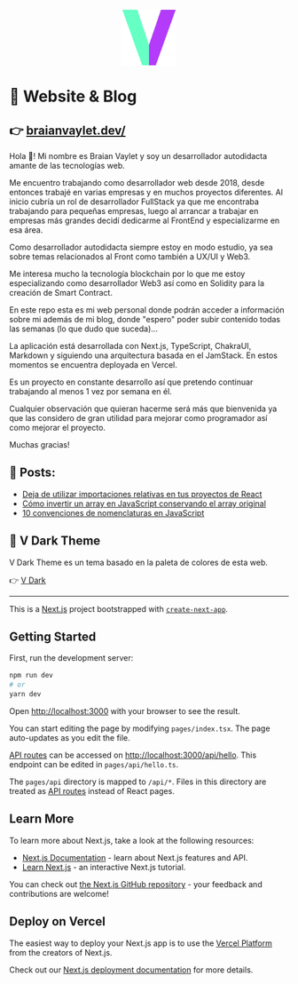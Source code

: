 <p align="center" width="200">
   <img align="center" width="100" src="https://raw.githubusercontent.com/BraianVaylet/braianvaylet-website-blog/main/public/images/logo.png" />   
</p>

# 👋 Website & Blog

## 👉 [braianvaylet.dev/](https://braianvaylet.dev/)

Hola 👋! Mi nombre es Braian Vaylet y soy un desarrollador autodidacta amante de las tecnologías web.

Me encuentro trabajando como desarrollador web desde 2018, desde entonces trabajé en varias empresas y en muchos proyectos diferentes. 
Al inicio cubría un rol de desarrollador FullStack ya que me encontraba trabajando para pequeñas empresas, luego al arrancar a trabajar en empresas más grandes decidí dedicarme al FrontEnd y especializarme en esa área.

Como desarrollador autodidacta siempre estoy en modo estudio, ya sea sobre temas relacionados al Front como también a UX/UI y Web3. 

Me interesa mucho la tecnología blockchain por lo que me estoy especializando como desarrollador Web3 así como en Solidity para la creación de Smart Contract.

En este repo esta es mi web personal donde podrán acceder a información sobre mi además de mi blog, donde "espero" poder subir contenido todas las semanas (lo que dudo que suceda)... 

La aplicación está desarrollada con Next.js, TypeScript, ChakraUI, Markdown y siguiendo una arquitectura basada en el JamStack. En estos momentos se encuentra deployada en Vercel.

Es un proyecto en constante desarrollo así que pretendo continuar trabajando al menos 1 vez por semana en él.

Cualquier observación que quieran hacerme será más que bienvenida ya que las considero de gran utilidad para mejorar como programador así como mejorar el proyecto.

Muchas gracias!

## 📝 Posts:

- [Deja de utilizar importaciones relativas en tus proyectos de React](https://braianvaylet.dev/posts/deja-de-utilizar-importaciones-relativas-en-tus-proyectos)
- [Cómo invertir un array en JavaScript conservando el array original](https://braianvaylet.dev/posts/invertir-un-array-en-javascript)
- [10 convenciones de nomenclaturas en JavaScript](https://braianvaylet.dev/posts/diez-convenciones-de-nomenclaturas-en-javascript)

## 🎨 V Dark Theme

V Dark Theme es un tema basado en la paleta de colores de esta web. 

👉 [V Dark](https://braianvaylet.dev/themes/vdark)

---

This is a [Next.js](https://nextjs.org/) project bootstrapped with [`create-next-app`](https://github.com/vercel/next.js/tree/canary/packages/create-next-app).

## Getting Started

First, run the development server:

```bash
npm run dev
# or
yarn dev
```

Open [http://localhost:3000](http://localhost:3000) with your browser to see the result.

You can start editing the page by modifying `pages/index.tsx`. The page auto-updates as you edit the file.

[API routes](https://nextjs.org/docs/api-routes/introduction) can be accessed on [http://localhost:3000/api/hello](http://localhost:3000/api/hello). This endpoint can be edited in `pages/api/hello.ts`.

The `pages/api` directory is mapped to `/api/*`. Files in this directory are treated as [API routes](https://nextjs.org/docs/api-routes/introduction) instead of React pages.

## Learn More

To learn more about Next.js, take a look at the following resources:

- [Next.js Documentation](https://nextjs.org/docs) - learn about Next.js features and API.
- [Learn Next.js](https://nextjs.org/learn) - an interactive Next.js tutorial.

You can check out [the Next.js GitHub repository](https://github.com/vercel/next.js/) - your feedback and contributions are welcome!

## Deploy on Vercel

The easiest way to deploy your Next.js app is to use the [Vercel Platform](https://vercel.com/new?utm_medium=default-template&filter=next.js&utm_source=create-next-app&utm_campaign=create-next-app-readme) from the creators of Next.js.

Check out our [Next.js deployment documentation](https://nextjs.org/docs/deployment) for more details.
